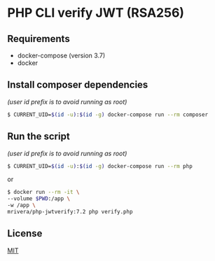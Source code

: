 # PHP CLI verify JWT (RSA256)

## Requirements

* docker-compose (version 3.7)
* docker

## Install composer dependencies

*(user id prefix is to avoid running as root)*
```bash
$ CURRENT_UID=$(id -u):$(id -g) docker-compose run --rm composer
```

## Run the script

*(user id prefix is to avoid running as root)*
```bash
$ CURRENT_UID=$(id -u):$(id -g) docker-compose run --rm php
```

or
```bash
$ docker run --rm -it \
--volume $PWD:/app \
-w /app \
mrivera/php-jwtverify:7.2 php verify.php
```

## License
[MIT](https://choosealicense.com/licenses/mit/)